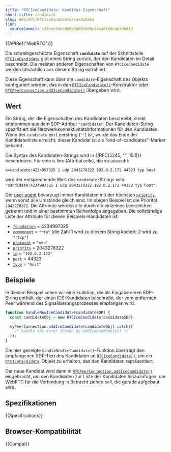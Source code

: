 ```yaml
---
title: "RTCIceCandidate: Kandidat-Eigenschaft"
short-title: candidate
slug: Web/API/RTCIceCandidate/candidate
l10n:
  sourceCommit: c29cee3dcb0d0e66093dd0c18aa82e0eab9d6d14
---
```


{{APIRef("WebRTC")}}

Die schreibgeschützte Eigenschaft **`candidate`** auf der Schnittstelle [`RTCIceCandidate`](/de/docs/Web/API/RTCIceCandidate) gibt einen String zurück, der den Kandidaten im Detail beschreibt.
Die meisten anderen Eigenschaften von `RTCIceCandidate` werden tatsächlich aus diesem String extrahiert.

Diese Eigenschaft kann über die `candidate`-Eigenschaft des Objekts konfiguriert werden, das in den [`RTCIceCandidate()`](/de/docs/Web/API/RTCIceCandidate/RTCIceCandidate)-Konstruktor oder [`RTCPeerConnection.addIceCandidate()`](/de/docs/Web/API/RTCPeerConnection/addIceCandidate) übergeben wird.

## Wert

Ein String, der die Eigenschaften des Kandidaten beschreibt, direkt entnommen aus dem [SDP](/de/docs/Glossary/SDP)-Attribut `"candidate"`.
Der Kandidaten-String spezifiziert die Netzwerkkonnektivitätsinformationen für den Kandidaten.
Wenn der `candidate` ein Leerstring (`""`) ist, wurde das Ende der Kandidatenliste erreicht; dieser Kandidat ist als "end-of-candidates"-Marker bekannt.

Die Syntax des Kandidaten-Strings wird in {{RFC(5245, "", 15.1)}} beschrieben. Für eine a-line (Attributzeile), die so aussieht:

```plain
a=candidate:4234997325 1 udp 2043278322 192.0.2.172 44323 typ host
```

wird der entsprechende Wert des `candidate`-Strings sein: `"candidate:4234997325 1 udp 2043278322 192.0.2.172 44323 typ host"`.

Der [user agent](/de/docs/Glossary/user_agent) bevorzugt immer Kandidaten mit der höchsten
[`priority`](/de/docs/Web/API/RTCIceCandidate/priority), wenn sonst alle Umstände gleich sind. Im
obigen Beispiel ist die Priorität `2043278322`. Die Attribute werden alle durch ein einzelnes Leerzeichen getrennt und in einer bestimmten Reihenfolge angegeben. Die vollständige Liste der
Attribute für diesen Beispiels-Kandidaten ist:

- [`foundation`](/de/docs/Web/API/RTCIceCandidate/foundation) = 4234997325
- [`component`](/de/docs/Web/API/RTCIceCandidate/component) = `"rtp"` (die Zahl 1 wird zu diesem String kodiert; 2 wird zu `"rtcp"`)
- [`protocol`](/de/docs/Web/API/RTCIceCandidate/protocol) = `"udp"`
- [`priority`](/de/docs/Web/API/RTCIceCandidate/priority) = 2043278322
- [`ip`](/de/docs/Web/API/RTCIceCandidate/address) = `"192.0.2.172"`
- [`port`](/de/docs/Web/API/RTCIceCandidate/port) = 44323
- [`type`](/de/docs/Web/API/RTCIceCandidate/type) = `"host"`

## Beispiele

In diesem Beispiel sehen wir eine Funktion, die als Eingabe einen SDP-String enthält, der einen
ICE-Kandidaten beschreibt, der vom entfernten Peer während des Signalisierungsprozesses empfangen wird.

```js
function handleNewIceCandidate(candidateSDP) {
  const candidateObj = new RTCIceCandidate(candidateSDP);

  myPeerConnection.addIceCandidate(candidateObj).catch({
    /* handle the error thrown by addIceCandidate() */
  });
}
```

Die hier gezeigte `handleNewIceCandidate()`-Funktion überträgt den empfangenen
SDP-Text des Kandidaten an [`RTCIceCandidate()`](/de/docs/Web/API/RTCIceCandidate/RTCIceCandidate), um ein [`RTCIceCandidate`](/de/docs/Web/API/RTCIceCandidate)-Objekt zu erhalten, das den Kandidaten repräsentiert.

Der neue Kandidat wird dann in [`RTCPeerConnection.addIceCandidate()`](/de/docs/Web/API/RTCPeerConnection/addIceCandidate) eingebracht, um den Kandidaten zur Liste der
Kandidaten hinzuzufügen, die WebRTC für die Verbindung in Betracht ziehen soll, die gerade aufgebaut wird.

## Spezifikationen

{{Specifications}}

## Browser-Kompatibilität

{{Compat}}
